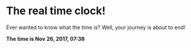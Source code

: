 # The real time clock!

Ever wanted to know what the time is? Well, your journey is about to end!

**The time is Nov 26, 2017, 07:38**
